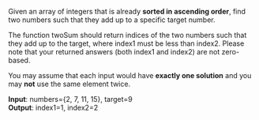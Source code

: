 Given an array of integers that is already **sorted in ascending order**, find two numbers such that they add up to a specific target number.

The function twoSum should return indices of the two numbers such that they add up to the target, where index1 must be less than index2. Please note that your returned answers (both index1 and index2) are not zero-based.

You may assume that each input would have **exactly one solution** and you may **not** use the same element twice.

**Input**: numbers={2, 7, 11, 15}, target=9    
**Output**: index1=1, index2=2
